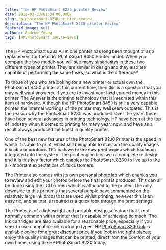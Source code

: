 ```yaml
---
title: "The HP PhotoSmart 8230 printer Review"
date: 2012-03-23T01:34:00.000Z
slug: hp-photosmart-8230-printer-review
description: "The HP PhotoSmart 8230 printer Review"
featured_image: null
authors: Andrew Yeung
tags: [HP,PhotoSmart Ink,reviews]
---
```


The HP PhotoSmart 8230 All in one printer has long been thought of as a replacement for the older PhotoSmart 8450 Printer model. When you compare the two models you will see many simarlaritys in these two different types of printer. They are similar in design and they also are capable of performing the same tasks, so what is the difference?

To those of you who are looking for a new printer or actual own the PhotoSmart 8450 printer at this current time, then this is a question that you may well want answered if you are to invest your hard earned money in this printer. The Answer is the printing technology that is integrated within this item of hardware. Although the HP PhotoSmart 8450 is still a very capable printer, the internal workings of the printer may well seem outdated. This is the reason why the PhotoSmart 8230 was produced. Over the years there have been several advances in printing technology, HP have been at the top of industry when it comes to printing for many years now, and have as a result always produced the finest in quality printer.

One of the best new features of the PhotoSmart 8230 Printer is the speed in which it is able to print, whilst still being able to maintain the quality images it is able to produce. This is down to the new print engine which has been integrated into the system. The print engine has seen a complete re design and it is this key factor which enables the PhotoSmart 8230 to live up to the all-important expectations of its customers.

The Printer also comes with its own personal photo lab which enables you to review and edit your photos before the final print is produced. This can all be done using the LCD screen which is attached to the printer. The only downside to this printer is that several people have commented on the relatively large ink drops that are used whilst printing, however this is an easy fix, and all that is required is a quick look through the print settings.

The Printer is of a lightweight and portable design, a feature that is not normally common with a printer that is capable of achieving so much. The Ink cartridges are also available for a reasonable price, especially if you seek to use compatible ink cartridge types. HP [PhotoSmart 8230 ink](https://www.comboink.com/hp-photosmart-8230-printer-ink-cartridges) is available online for a great discount price if you look in the right places; enjoy the quality images that can be printed, direct from the comfort of your own home, using the HP PhotoSmart 8230 today.